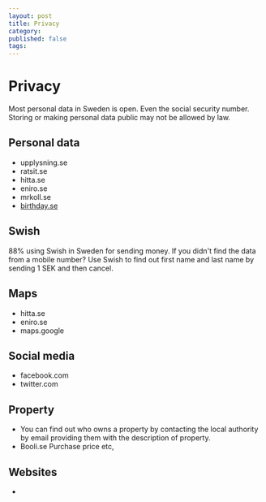 ```yaml
---
layout: post
title: Privacy
category: 
published: false
tags: 
---
```


# Privacy
Most personal data in Sweden is open. Even the social security number. Storing or making personal data public may not be allowed by law.

## Personal data
 * upplysning.se
 * ratsit.se
 * hitta.se
 * eniro.se
 * mrkoll.se
 * [birthday.se](https://www.birthday.se/)

## Swish
88% using Swish in Sweden for sending money. If you didn't find the data from a mobile number? Use Swish to find out first name and last name by sending 1 SEK and then cancel. 

## Maps
 * hitta.se
 * eniro.se
 * maps.google

## Social media
 * facebook.com
 * twitter.com

## Property
 * You can find out who owns a property by contacting the local authority by email providing them with the description of property.
 * Booli.se Purchase price etc,
 
## Websites
 * 
